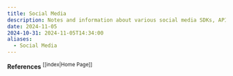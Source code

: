 ```yaml
---
title: Social Media
description: Notes and information about various social media SDKs, APIs and development and usage
date: 2024-11-05
2024-10-31: 2024-11-05T14:34:00
aliases:
  - Social Media
---
```

**References**
<sup>[[index|Home Page]]</sup>
